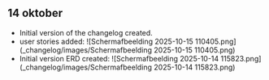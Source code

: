 ## 14 oktober
- Initial version of the changelog created.
- user stories added:
  ![Schermafbeelding 2025-10-15 110405.png](_changelog/images/Schermafbeelding 2025-10-15 110405.png)
- Initial version ERD created:
  ![Schermafbeelding 2025-10-14 115823.png](_changelog/images/Schermafbeelding 2025-10-14 115823.png)
